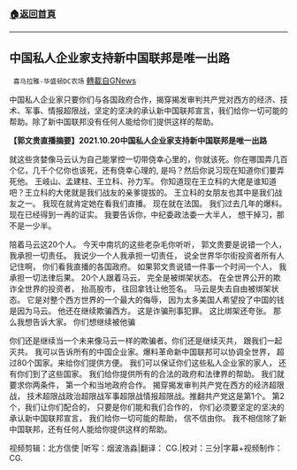 ###  [:house:返回首頁](https://github.com/ourhimalayas/txt)
---


## 中国私人企业家支持新中国联邦是唯一出路
` 喜马拉雅-华盛顿DC农场` [轉載自GNews](https://gnews.org/zh-hans/1609773/)

中国私人企业家只要你们与各国政府合作，揭穿揭发审判共产党对西方的经济、技术、军事、情报超限战，坚定的坚决的承认新中国联邦宣言，我们给你一切可能的帮助。除了新中国联邦没有任何人能给你们提供这样的帮助。

**【郭文贵直播摘要】****2021.10.20****中国私人企业家支持新中国联邦是唯一出路**

就这些贪婪像马云认为自己能掌控一切带侥幸心里的，你就该死。你在哪国弄几百个亿，几千个亿你也该死，还有侥幸心理的, 是吗？然后你说习现在知道你们要弄死他。 王岐山、孟建柱、王立科、孙力军。 你知道现在王立科的大佬是谁知道吧？王立科的大佬就是我们战友的亲爹提拔的。 王立科的女朋友也其中是我们战友之一。 我现在就肯定她在看我们直播。 现在就在法国。 我们过去几年的爆料。 现在已经得到一再的证实。 我要告诉你，中纪委政法委一大半人， 想干掉习，那不是一少半。

陪着马云这20个人。 今天中南坑的这些老杂毛你听听， 郭文贵要是说错一个人，我承担一切责任。 我说少一个人我承担一切责任， 说全世界华尔街投资者所有人记住啊， 你们看我直播的各国政府。 如果郭文贵说错一件事一个时间一个人， 我承担一切法律后果。 20个人跟着马云， 完全是被绑架状态。 在全世界公开的欺诈全世界的投资者， 抬高股市， 往回拿钱让他签名。 马云是失去自由被绑架状态。 它是对整个西方世界的一个最大的侮辱， 因为太多美国人希望投了中国的钱是因为马云。 他还在继续欺骗西方。 这是诈骗刑事犯罪。 这比绑架还夸张。 那么我想告诉大家。 你们想继续被他骗

你们还是继续当一个未来像马云一样的欺骗者。你们还是继续灭共， 跟我们一起灭共。 我可以告诉所有的中国企业家。爆料革命新中国联邦可以协调全世界， 超过80个国家。来给你们提供方便。 我们可以保证你们这些私人企业家的家人， 还有你们到了这些国家。 我们给你提供所有的合法的政府和法律界的帮助。 我们就要求你两条件， 第一个和当地政府合作。 揭穿揭发审判共产党在西方的经济超限战， 技术超限战政治超限战军事超限战情报超限战。推翻共产党这是第1个。 第2个，我们让你们配合的， 只要是你们能和我们合作的， 你们必须要坚定的坚决的承认新中国联邦宣言， 我们给你一切可能的帮助， 信不信由你。 我不相信除了新中国联邦，还有任何人能给你提供这样的帮助。

视频剪辑：北方信使 |听写：烟波浩淼|翻译： CG.|校对：三分|字幕+视频制作：CG.
